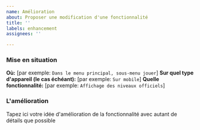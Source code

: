 ```yaml
---
name: Amélioration
about: Proposer une modification d'une fonctionnalité
title: ''
labels: enhancement
assignees: ''

---
```


### Mise en situation
**Où:** [par exemple: `Dans le menu principal, sous-menu jouer`]
**Sur quel type d'appareil (le cas échéant):** [par exemple: `Sur mobile`]
**Quelle fonctionnalité:** [par exemple: `Affichage des niveaux officiels`]

### L'amélioration
Tapez ici votre idée d'amélioration de la fonctionnalité avec autant de détails que possible
